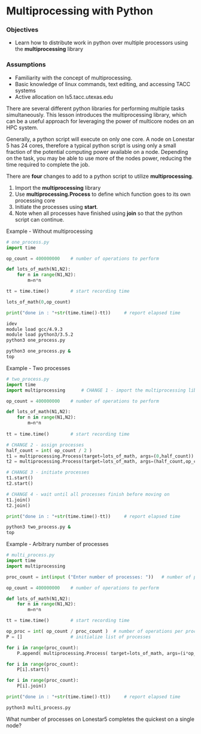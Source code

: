 # Multiprocessing with Python

### Objectives
 - Learn how to distribute work in python over multiple processors using the **multiprocessing** library
 
### Assumptions
- Familiarity with the concept of multiprocessing.
- Basic knowledge of linux commands, text editing, and accessing TACC systems
- Active allocation on ls5.tacc.utexas.edu

There are several different python libraries for performing multiple tasks simultaneously.  This lesson introduces the multiprocessing library, which can be a useful approach for leveraging the power of multicore nodes on an HPC system.

Generally, a python script will execute on only one core.  A node on Lonestar 5 has 24 cores, therefore a typical python script is using only a small fraction of the potential computing power available on a node.  Depending on the task, you may be able to use more of the nodes power, reducing the time required to complete the job.

There are **four** changes to add to a python script to utilize **multiprocessing**.
1. Import the **multiprocessing** library
2. Use **multiprocessing.Process** to define which function goes to its own processing core
3. Initiate the processes using **start**.
4. Note when all processes have finished using **join** so that the python script can continue.

Example - Without multiprocessing

~~~ python
# one_process.py
import time

op_count = 400000000    # number of operations to perform

def lots_of_math(N1,N2):
    for n in range(N1,N2):
        m=n*n

tt = time.time()        # start recording time

lots_of_math(0,op_count)

print("done in : "+str(time.time()-tt))	    # report elapsed time
~~~

~~~ bash
idev
module load gcc/4.9.3
module load python3/3.5.2
python3 one_process.py
~~~

~~~ bash
python3 one_process.py &
top
~~~


Example - Two processes

~~~ python
# two_process.py
import time
import multiprocessing      # CHANGE 1 - import the multiprocessing library

op_count = 400000000    # number of operations to perform

def lots_of_math(N1,N2):
    for n in range(N1,N2):
        m=n*n    
	
tt = time.time()        # start recording time

# CHANGE 2 - assign processes
half_count = int( op_count / 2 )
t1 = multiprocessing.Process(target=lots_of_math, args=(0,half_count))
t2 = multiprocessing.Process(target=lots_of_math, args=(half_count,op_count))

# CHANGE 3 - initiate processes
t1.start()
t2.start()

# CHANGE 4 - wait until all processes finish before moving on
t1.join()
t2.join()

print("done in : "+str(time.time()-tt))	    # report elapsed time
~~~


~~~ bash
python3 two_process.py &
top
~~~


Example - Arbitrary number of processes

~~~ python
# multi_process.py
import time
import multiprocessing

proc_count = int(input ("Enter number of processes: "))   # number of processes to create

op_count = 400000000    # number of operations to perform

def lots_of_math(N1,N2):
    for n in range(N1,N2):
        m=n*n    

tt = time.time()        # start recording time

op_proc = int( op_count / proc_count )	# number of operations per process
P = []					# initialize list of processes

for i in range(proc_count):
    P.append( multiprocessing.Process( target=lots_of_math, args=(i*op_proc, (i+1)*op_proc) ) )

for i in range(proc_count):
    P[i].start()

for i in range(proc_count):
    P[i].join()

print("done in : "+str(time.time()-tt))	    # report elapsed time
~~~

~~~ bash
python3 multi_process.py
~~~

What number of processes on Lonestar5 completes the quickest on a single node?

